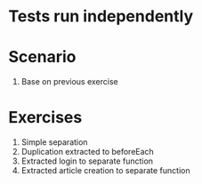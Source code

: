 # Tests run independently

# Scenario

1. Base on previous exercise

# Exercises

1. Simple separation
2. Duplication extracted to beforeEach
3. Extracted login to separate function
4. Extracted article creation to separate function
